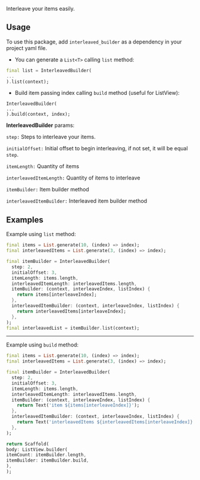 Interleave your items easily.

## Usage

To use this package, add `interleaved_builder` as a dependency in your project yaml file.


- You can generate a `List<T>` calling `list` method:

```dart
final list = InterleavedBuilder(
...
).list(context);
```

- Build item passing index calling `build` method (useful for ListView):

```
InterleavedBuilder(
...
).build(context, index);
```

**InterleavedBuilder** params:

`step:` Steps to interleave your items.

`initialOffset:` Initial offset to begin interleaving, if not set, it will be equal `step`.

`itemLength:` Quantity of items

`interleavedItemLength:` Quantity of items to interleave

`itemBuilder:` Item builder method

`interleavedItemBuilder:` Interleaved item builder method


## Examples

Example using `list` method:

```dart
final items = List.generate(10, (index) => index);
final interleavedItems = List.generate(3, (index) => index);

final itemBuilder = InterleavedBuilder(
  step: 2,
  initialOffset: 3,
  itemLength: items.length,
  interleavedItemLength: interleavedItems.length,
  itemBuilder: (context, interleaveIndex, listIndex) {
    return items[interleaveIndex];
  },
  interleavedItemBuilder: (context, interleaveIndex, listIndex) {
    return interleavedItems[interleaveIndex];
  },
);
final interleavedList = itemBuilder.list(context);
```

---

Example using `build` method:

```dart
final items = List.generate(10, (index) => index);
final interleavedItems = List.generate(3, (index) => index);

final itemBuilder = InterleavedBuilder(
  step: 2,
  initialOffset: 3,
  itemLength: items.length,
  interleavedItemLength: interleavedItems.length,
  itemBuilder: (context, interleaveIndex, listIndex) {
    return Text('item ${items[interleaveIndex]}');
  },
  interleavedItemBuilder: (context, interleaveIndex, listIndex) {
    return Text('interleavedItems ${interleavedItems[interleaveIndex]}');
  },
);

return Scaffold(
body: ListView.builder(
itemCount: itemBuilder.length,
itemBuilder: itemBuilder.build,
),
);
```